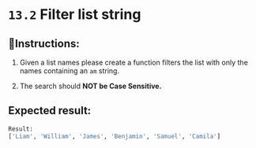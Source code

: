 # `13.2` Filter list string

## 📝Instructions:

1. Given a list names please create a function filters the list with only the names containing an `am` string.

2. The search should **NOT be Case Sensitive.**


## Expected result:

```py
Result:
['Liam', 'William', 'James', 'Benjamin', 'Samuel', 'Camila']
```